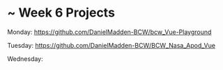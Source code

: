 # ~ Week 6 Projects

Monday: https://github.com/DanielMadden-BCW/bcw_Vue-Playground

Tuesday: https://github.com/DanielMadden-BCW/BCW_Nasa_Apod_Vue

Wednesday: 